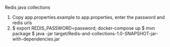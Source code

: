 Redis java collections
1. Copy app.properties.example to app.properties, enter the password and redis urls
2. $ export REDIS_PASSWORD=password; docker-compose up
   $ mvn package
   $ java -jar target/Redis-and-collections-1.0-SNAPSHOT-jar-with-dependencies.jar